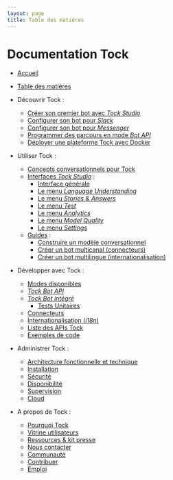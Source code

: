 ```yaml
---
layout: page
title: Table des matières
---
```


# Documentation Tock

- [Accueil](../pages/index.md)

- [Table des matières]()

- Découvrir Tock :
    - [Créer son premier bot avec _Tock Studio_](../_docs/guide/studio.md)
    - [Configurer son bot pour _Slack_](../_docs/guide/slack.md)
    - [Configurer son bot pour _Messenger_](../_docs/guide/messenger.md)
    - [Programmer des parcours en mode _Bot API_](../_docs/guide/api.md)
    - [Déployer une plateforme Tock avec Docker](../_docs/guide/plateforme.md)

- Utiliser Tock :
    - [Concepts conversationnels pour Tock](../_docs/user/concepts.md)
    - [Interfaces _Tock Studio_](../_docs/user/studio.md) :
        - [Interface générale](../_docs/user/studio/general.md)
        - [Le menu _Language Understanding_](../_docs/user/studio/nlu.md)
        - [Le menu _Stories & Answers_](../_docs/user/studio/stories-and-answers.md)
        - [Le menu _Test_](../_docs/user/studio/test.md)
        - [Le menu _Analytics_](../_docs/user/studio/analytics.md)
        - [Le menu _Model Quality_](../_docs/user/studio/nlu-qa.md)
        - [Le menu _Settings_](../_docs/user/studio/configuration.md)
    - [Guides](../_docs/user/guides.md) :
        - [Construire un modèle conversationnel](../_docs/user/guides/build-model.md)
        - [Créer un bot multicanal (connecteurs)](../_docs/user/guides/canaux.md)
        - [Créer un bot multilingue (internationalisation)](../_docs/user/guides/i18n.md)

- Développer avec Tock :
    - [Modes disponibles](../_docs/dev/modes.md)
    - [_Tock Bot API_](../_docs/dev/bot-api.md)
    - [_Tock Bot intégré_](../_docs/dev/bot-integre.md)
        - [Tests Unitaires](../_docs/dev/tester.md)
    - [Connecteurs](../_docs/dev/connecteurs.md)
    - [Internationalisation (_i18n_)](../_docs/dev/i18n.md)
    - [Liste des APIs Tock](../_docs/dev/api.md)
    - [Exemples de code](../_docs/dev/exemples-code.md)

- Administrer Tock :
    - [Architecture fonctionnelle et technique](../_docs/admin/architecture.md)
    - [Installation](../_docs/admin/installation.md)
    - [Sécurité](../_docs/admin/securite.md)
    - [Disponibilité](../_docs/admin/disponibilite.md)
    - [Supervision](../_docs/admin/supervision.md)
    - [Cloud](../_docs/admin/cloud.md)

- A propos de Tock :
    - [Pourquoi Tock](../_docs/apropos/pourquoi.md)
    - [Vitrine utilisateurs](../_docs/apropos/vitrine.md)
    - [Ressources & kit presse](../_docs/apropos/ressources.md)
    - [Nous contacter](../_docs/apropos/contact.md)
    - [Communauté](../_docs/apropos/communaute.md)
    - [Contribuer](../_docs/apropos/contribuer.md)
    - [Emploi](../_docs/apropos/emploi.md)